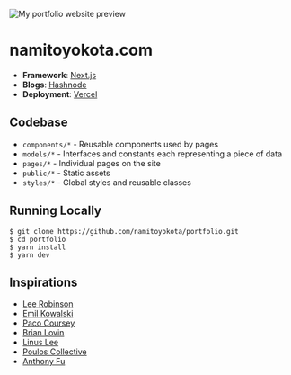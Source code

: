 ![My portfolio website preview](https://api.namitoyokota.com/assets/og-images/portfolio.png)

# namitoyokota.com

-   **Framework**: [Next.js](https://nextjs.org/)
-   **Blogs**: [Hashnode](https://hashnode.com/)
-   **Deployment**: [Vercel](https://vercel.com)

## Codebase

-   `components/*` - Reusable components used by pages
-   `models/*` - Interfaces and constants each representing a piece of data
-   `pages/*` - Individual pages on the site
-   `public/*` - Static assets
-   `styles/*` - Global styles and reusable classes

## Running Locally

```shell
$ git clone https://github.com/namitoyokota/portfolio.git
$ cd portfolio
$ yarn install
$ yarn dev
```

## Inspirations

-   [Lee Robinson](https://leerob.io/)
-   [Emil Kowalski](https://emilkowal.ski/)
-   [Paco Coursey](https://paco.me/)
-   [Brian Lovin](https://brianlovin.com/)
-   [Linus Lee](https://thesephist.com/)
-   [Poulos Collective](https://www.poulos.co/)
-   [Anthony Fu](https://antfu.me/)
